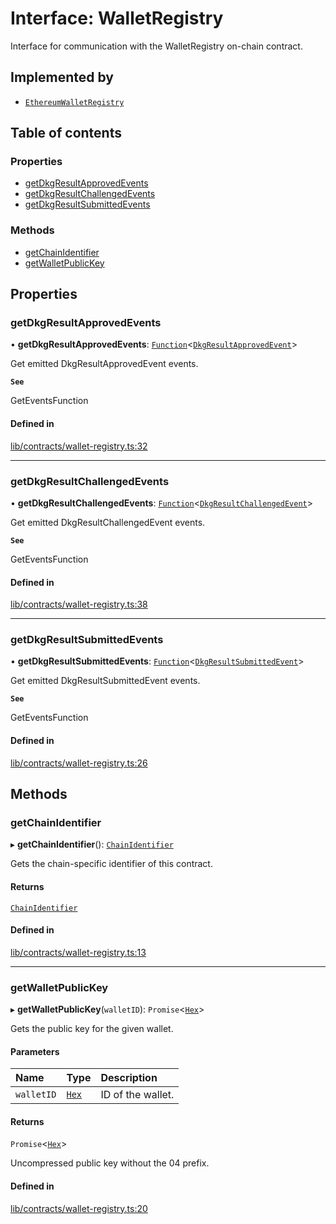 # Interface: WalletRegistry

Interface for communication with the WalletRegistry on-chain contract.

## Implemented by

- [`EthereumWalletRegistry`](../classes/EthereumWalletRegistry.md)

## Table of contents

### Properties

- [getDkgResultApprovedEvents](WalletRegistry.md#getdkgresultapprovedevents)
- [getDkgResultChallengedEvents](WalletRegistry.md#getdkgresultchallengedevents)
- [getDkgResultSubmittedEvents](WalletRegistry.md#getdkgresultsubmittedevents)

### Methods

- [getChainIdentifier](WalletRegistry.md#getchainidentifier)
- [getWalletPublicKey](WalletRegistry.md#getwalletpublickey)

## Properties

### getDkgResultApprovedEvents

• **getDkgResultApprovedEvents**: [`Function`](GetChainEvents.Function.md)\<[`DkgResultApprovedEvent`](../README.md#dkgresultapprovedevent)\>

Get emitted DkgResultApprovedEvent events.

**`See`**

GetEventsFunction

#### Defined in

[lib/contracts/wallet-registry.ts:32](https://github.com/Unknown-Gravity/tbtc-v2-sdk/blob/main/typescript/src/lib/contracts/wallet-registry.ts#L32)

___

### getDkgResultChallengedEvents

• **getDkgResultChallengedEvents**: [`Function`](GetChainEvents.Function.md)\<[`DkgResultChallengedEvent`](../README.md#dkgresultchallengedevent)\>

Get emitted DkgResultChallengedEvent events.

**`See`**

GetEventsFunction

#### Defined in

[lib/contracts/wallet-registry.ts:38](https://github.com/Unknown-Gravity/tbtc-v2-sdk/blob/main/typescript/src/lib/contracts/wallet-registry.ts#L38)

___

### getDkgResultSubmittedEvents

• **getDkgResultSubmittedEvents**: [`Function`](GetChainEvents.Function.md)\<[`DkgResultSubmittedEvent`](../README.md#dkgresultsubmittedevent)\>

Get emitted DkgResultSubmittedEvent events.

**`See`**

GetEventsFunction

#### Defined in

[lib/contracts/wallet-registry.ts:26](https://github.com/Unknown-Gravity/tbtc-v2-sdk/blob/main/typescript/src/lib/contracts/wallet-registry.ts#L26)

## Methods

### getChainIdentifier

▸ **getChainIdentifier**(): [`ChainIdentifier`](ChainIdentifier.md)

Gets the chain-specific identifier of this contract.

#### Returns

[`ChainIdentifier`](ChainIdentifier.md)

#### Defined in

[lib/contracts/wallet-registry.ts:13](https://github.com/Unknown-Gravity/tbtc-v2-sdk/blob/main/typescript/src/lib/contracts/wallet-registry.ts#L13)

___

### getWalletPublicKey

▸ **getWalletPublicKey**(`walletID`): `Promise`\<[`Hex`](../classes/Hex.md)\>

Gets the public key for the given wallet.

#### Parameters

| Name | Type | Description |
| :------ | :------ | :------ |
| `walletID` | [`Hex`](../classes/Hex.md) | ID of the wallet. |

#### Returns

`Promise`\<[`Hex`](../classes/Hex.md)\>

Uncompressed public key without the 04 prefix.

#### Defined in

[lib/contracts/wallet-registry.ts:20](https://github.com/Unknown-Gravity/tbtc-v2-sdk/blob/main/typescript/src/lib/contracts/wallet-registry.ts#L20)
